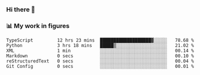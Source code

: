 ### Hi there 👋

### 📊 My work in figures

<!--START_SECTION:waka-->

```text
TypeScript         12 hrs 23 mins  ███████████████████▓░░░░░   78.68 %
Python             3 hrs 18 mins   █████▒░░░░░░░░░░░░░░░░░░░   21.02 %
XML                1 min           ░░░░░░░░░░░░░░░░░░░░░░░░░   00.14 %
Markdown           0 secs          ░░░░░░░░░░░░░░░░░░░░░░░░░   00.10 %
reStructuredText   0 secs          ░░░░░░░░░░░░░░░░░░░░░░░░░   00.04 %
Git Config         0 secs          ░░░░░░░░░░░░░░░░░░░░░░░░░   00.01 %
```

<!--END_SECTION:waka-->
